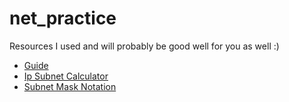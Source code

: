 # net_practice

Resources I used and will probably be good well for you as well :)
- [Guide](http://www.steves-internet-guide.com/subnetting-subnet-masks-explained/#:~:text=give%20you%20that.-,A%20subnet%20mask%20of%20255.255.,216) <br>
- [Ip Subnet Calculator](https://www.subnet-calculator.com/) <br>
- [Subnet Mask Notation](https://docs.netgate.com/pfsense/en/latest/network/cidr.html) <br>

